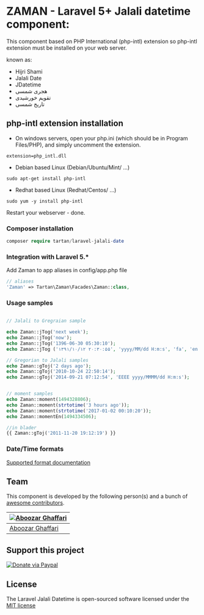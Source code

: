 # ZAMAN - Laravel 5+ Jalali datetime component:
This component based on PHP International (php-intl) extension so php-intl extension must be installed on your web server. 

known as:

- Hijri Shami
- Jalali Date
- JDatetime
- هجری شمسی
- تقویم خورشیدی
- تاریخ شمسی

## php-intl extension installation

- On windows servers, open your php.ini (which should be in Program Files/PHP), and simply uncomment the extension.
```
extension=php_intl.dll
```

- Debian based Linux (Debian/Ubuntu/Mint/ ...)
```
sudo apt-get install php-intl
```

- Redhat based Linux (Redhat/Centos/ ...)
```
sudo yum -y install php-intl
```
Restart your webserver - done.

### Composer installation

```php
composer require tartan/laravel-jalali-date
```

### Integration with Laravel 5.*

Add Zaman to app aliases in config/app.php file

```php
// aliases
'Zaman' => Tartan\Zaman\Facades\Zaman::class,
```

### Usage samples

```php

// Jalali to Gregraian sample

echo Zaman::jTog('next week');
echo Zaman::jTog('now');
echo Zaman::jTog('1396-06-30 05:30:10');
echo Zaman::jTog ('۱۳۹۱/۱۰/۱۲ ۲۰:۳۰:۵۵', 'yyyy/MM/dd H:m:s', 'fa', 'en', 'Asia/Tehran');

// Gregorian to Jalali samples 
echo Zaman::gToj('2 days ago');
echo Zaman::gToj('2010-10-24 22:50:14');
echo Zaman::gToj('2014-09-21 07:12:54', 'EEEE yyyy/MMMM/dd H:m:s');


// moment samples
echo Zaman::moment(1494328806);
echo Zaman::moment(strtotime('3 hours ago'));
echo Zaman::moment(strtotime('2017-01-02 00:10:20'));
echo Zaman::momentEn(1494334506);

//in blader
{{ Zaman::gToj('2011-11-20 19:12:19') }}

```

### Date/Time formats
[Supported format documentation](http://userguide.icu-project.org/formatparse/datetime)

## Team

This component is developed by the following person(s) and a bunch of [awesome contributors](https://github.com/iamtartan/laravel-jalali-date/graphs/contributors).

[![Aboozar Ghaffari](https://avatars1.githubusercontent.com/u/502961?s=130&v=4)](https://github.com/iamtartan) |
--- |
[Aboozar Ghaffari](https://github.com/thejokercoder) |


## Support this project
  
[![Donate via Paypal](https://www.paypalobjects.com/en_US/i/btn/btn_donate_SM.gif)](https://www.paypal.com/cgi-bin/webscr?cmd=_s-xclick&hosted_button_id=LXEL22GFTXTKN)

## License

The Laravel Jalali Datetime is open-sourced software licensed under the [MIT license](http://opensource.org/licenses/MIT)
